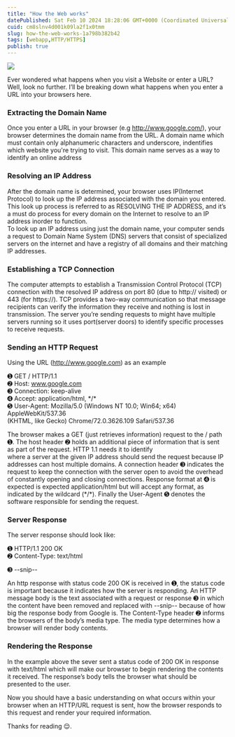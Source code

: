 ```yaml
---
title: "How the Web works"
datePublished: Sat Feb 10 2024 18:28:06 GMT+0000 (Coordinated Universal Time)
cuid: cm8slnv4d001k09la2f1x0tmm
slug: how-the-web-works-1a798b382b42
tags: [webapp,HTTP/HTTPS]
publish: true
---
```


![](https://cdn.hashnode.com/res/hashnode/image/upload/v1743155305477/4b139dd6-8b5b-48d6-9942-821789498d69.jpeg)

Ever wondered what happens when you visit a Website or enter a URL? Well, look no further. I’ll be breaking down what happens when you enter a URL into your browsers here.

### Extracting the Domain Name

Once you enter a URL in your browser (e.g http://www.google.com/), your browser determines the domain name from the URL. A domain name which must contain only alphanumeric characters and underscore, indentifies which website you're trying to visit. This domain name serves as a way to identify an online address

### Resolving an IP Address

After the domain name is determined, your browser uses IP(Internet Protocol) to look up the IP address associated with the domain you entered. This look up process is referred to as RESOLVING THE IP ADDRESS, and it’s a must do process for every domain on the Internet to resolve to an IP address inorder to function.  
To look up an IP address using just the domain name, your computer sends a request to Domain Name System (DNS) servers that consist of specialized servers on the internet and have a registry of all domains and their matching IP addresses.

### Establishing a TCP Connection

The computer attempts to establish a Transmission Control Protocol (TCP) connection with the resolved IP address on port 80 (due to http:// visited) or 443 (for https://). TCP provides a two-way communication so that message recipients can verify the information they receive and nothing is lost in transmission. The server you’re sending requests to might have multiple servers running so it uses port(server doors) to identify specific processes to receive requests.

### Sending an HTTP Request

Using the URL (http://www.google.com) as an example

➊ GET / HTTP/1.1  
➋ Host: www.google.com  
➌ Connection: keep-alive  
➍ Accept: application/html, \*/\*  
➎ User-Agent: Mozilla/5.0 (Windows NT 10.0; Win64; x64) AppleWebKit/537.36  
(KHTML, like Gecko) Chrome/72.0.3626.109 Safari/537.36  
  

The browser makes a GET (just retrieves information) request to the / path ➊. The host header ➋ holds an additional piece of information that is sent as part of the request. HTTP 1.1 needs it to identify  
where a server at the given IP address should send the request because IP addresses can host multiple domains. A connection header ➌ indicates the request to keep the connection with the server open to avoid the overhead of constantly opening and closing connections. Response format at ➍ is expected is expected application/html but will accept any format, as indicated by the wildcard (\*/\*). Finally the User-Agent ➎ denotes the software responsible for sending the request.

### Server Response

The server response should look like:

➊ HTTP/1.1 200 OK  
➋ Content-Type: text/html  
<html>  
<head>  
 <title>Google.com</title>  
</head>  
<body>  
➌ --snip--  
 </body>  
</html>  
  

An http response with status code 200 OK is received in ➊, the status code is important because it indicates how the server is responding. An HTTP message body is the text associated with a request or response ➌ in which the content have been removed and replaced with --snip-- because of how big the response body from Google is. The Content-Type header ➋ informs the browsers of the body’s media type. The media type determines how a browser will render body contents.

### Rendering the Response

In the example above the sever sent a status code of 200 OK in response with text/html which will make our browser to begin rendering the contents it received. The response’s body tells the browser what should be presented to the user.

Now you should have a basic understanding on what occurs within your browser when an HTTP/URL request is sent, how the browser responds to this request and render your required information.

Thanks for reading 😌.